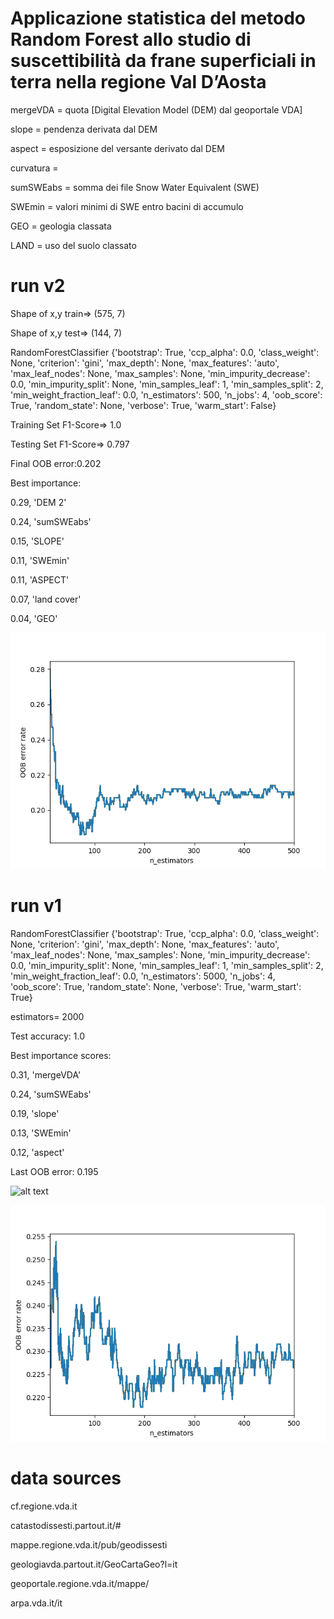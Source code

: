 # Applicazione statistica del metodo Random Forest allo studio di suscettibilità da frane superficiali in terra nella regione Val D’Aosta

mergeVDA = quota [Digital Elevation Model (DEM) dal geoportale VDA]

slope = pendenza derivata dal DEM

aspect = esposizione del versante derivato dal DEM

curvatura = 



sumSWEabs = somma dei file  Snow Water Equivalent (SWE)

SWEmin = valori minimi di SWE entro bacini di accumulo



GEO = geologia classata
  
LAND = uso del suolo classato
  
# run v2
Shape of x,y train=> (575, 7)

Shape of x,y test=> (144, 7) 

RandomForestClassifier {'bootstrap': True, 'ccp_alpha': 0.0, 'class_weight': None, 'criterion': 'gini', 'max_depth': None, 'max_features': 'auto', 'max_leaf_nodes': None, 'max_samples': None, 'min_impurity_decrease': 0.0, 'min_impurity_split': None, 'min_samples_leaf': 1, 'min_samples_split': 2, 'min_weight_fraction_leaf': 0.0, 'n_estimators': 500, 'n_jobs': 4, 'oob_score': True, 'random_state': None, 'verbose': True, 'warm_start': False}

Training Set F1-Score=> 1.0 

Testing Set F1-Score=> 0.797

Final OOB error:0.202 

Best importance:

0.29, 'DEM 2'

0.24, 'sumSWEabs'

0.15, 'SLOPE'

0.11, 'SWEmin'

0.11, 'ASPECT'

0.07, 'land cover'

0.04, 'GEO'

![alt text](Figure_2.png)

# run v1
RandomForestClassifier {'bootstrap': True, 'ccp_alpha': 0.0, 'class_weight': None, 'criterion': 'gini', 
                      'max_depth': None, 'max_features': 'auto', 'max_leaf_nodes': None, 'max_samples': None, 
                      'min_impurity_decrease': 0.0, 'min_impurity_split': None, 'min_samples_leaf': 1, 
                      'min_samples_split': 2, 'min_weight_fraction_leaf': 0.0, 'n_estimators': 5000, 
                      'n_jobs': 4, 'oob_score': True, 'random_state': None, 'verbose': True, 'warm_start': True}

estimators= 2000

Test accuracy:
1.0

Best importance scores:

0.31, 'mergeVDA'

0.24, 'sumSWEabs' 

0.19, 'slope' 

0.13, 'SWEmin' 

0.12, 'aspect'

Last OOB error:
0.195

![alt text](v1/rf_5trees.png)

![alt text](v1/Figure_1.png)


# data sources
cf.regione.vda.it

catastodissesti.partout.it/#

mappe.regione.vda.it/pub/geodissesti

geologiavda.partout.it/GeoCartaGeo?l=it

geoportale.regione.vda.it/mappe/

arpa.vda.it/it

